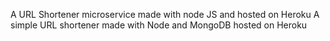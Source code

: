 A URL Shortener microservice made with node JS and hosted on Heroku
A simple URL shortener made with Node and MongoDB hosted on Heroku
